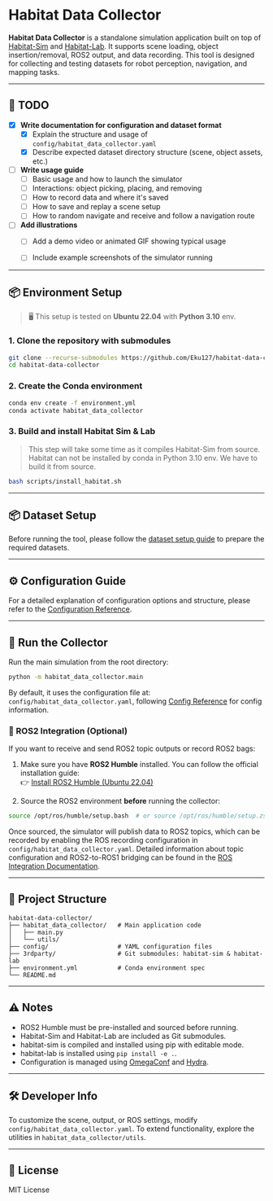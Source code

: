 # Habitat Data Collector

**Habitat Data Collector** is a standalone simulation application built on top of [Habitat-Sim](https://github.com/facebookresearch/habitat-sim) and [Habitat-Lab](https://github.com/facebookresearch/habitat-lab). It supports scene loading, object insertion/removal, ROS2 output, and data recording. This tool is designed for collecting and testing datasets for robot perception, navigation, and mapping tasks.

---

## 📝 TODO

- [x] **Write documentation for configuration and dataset format**
  - [x] Explain the structure and usage of `config/habitat_data_collector.yaml`
  - [x] Describe expected dataset directory structure (scene, object assets, etc.)

- [ ] **Write usage guide**
  - [ ] Basic usage and how to launch the simulator
  - [ ] Interactions: object picking, placing, and removing
  - [ ] How to record data and where it's saved
  - [ ] How to save and replay a scene setup
  - [ ] How to random navigate and receive and follow a navigation route

- [ ] **Add illustrations**
  - [ ] Add a demo video or animated GIF showing typical usage
  - [ ] Include example screenshots of the simulator running


---

## 📦 Environment Setup

> 🖥️ This setup is tested on **Ubuntu 22.04** with **Python 3.10** env.

### 1. Clone the repository with submodules

```bash
git clone --recurse-submodules https://github.com/Eku127/habitat-data-collector.git
cd habitat-data-collector
```

### 2. Create the Conda environment

```bash
conda env create -f environment.yml
conda activate habitat_data_collector
```

### 3. Build and install Habitat Sim & Lab

> This step will take some time as it compiles Habitat-Sim from source.
> Habitat can not be installed by conda in Python 3.10 env. We have to build it from source.

```bash
bash scripts/install_habitat.sh
```

---

## 📦 Dataset Setup

Before running the tool, please follow the [dataset setup guide](documents/dataset/dataset.md) to prepare the required datasets.

---

## ⚙️ Configuration Guide

For a detailed explanation of configuration options and structure, please refer to the [Configuration Reference](documents/config_reference/config_reference.md).


---

## 🚀 Run the Collector

Run the main simulation from the root directory:

```bash
python -m habitat_data_collector.main
```

By default, it uses the configuration file at: `config/habitat_data_collector.yaml`, following [Config Reference](documents/config_reference/config_reference.md) for config information.



### 🚁 ROS2 Integration (Optional)

If you want to receive and send ROS2 topic outputs or record ROS2 bags:

1. Make sure you have **ROS2 Humble** installed. You can follow the official installation guide:  
   👉 [Install ROS2 Humble (Ubuntu 22.04)](https://docs.ros.org/en/humble/Installation/Ubuntu-Install-Debians.html)

2. Source the ROS2 environment **before** running the collector:

```bash
source /opt/ros/humble/setup.bash  # or source /opt/ros/humble/setup.zsh
```

Once sourced, the simulator will publish data to ROS2 topics, which can be recorded by enabling the ROS recording configuration in `config/habitat_data_collector.yaml`. Detailed information about topic configuration and ROS2-to-ROS1 bridging can be found in the [ROS Integration Documentation](documents/ros.md).



---

## 📁 Project Structure

```
habitat-data-collector/
├── habitat_data_collector/   # Main application code
│   ├── main.py
│   └── utils/
├── config/                   # YAML configuration files
├── 3rdparty/                 # Git submodules: habitat-sim & habitat-lab
├── environment.yml           # Conda environment spec
└── README.md
```

---

## ⚠️ Notes

- ROS2 Humble must be pre-installed and sourced before running.
- Habitat-Sim and Habitat-Lab are included as Git submodules.
- habitat-sim is compiled and installed using pip with editable mode.
- habitat-lab is installed using `pip install -e .`.
- Configuration is managed using [OmegaConf](https://omegaconf.readthedocs.io/) and [Hydra](https://hydra.cc/).

---

## 🛠️ Developer Info

To customize the scene, output, or ROS settings, modify `config/habitat_data_collector.yaml`. To extend functionality, explore the utilities in `habitat_data_collector/utils`.

---

## 📜 License

MIT License

